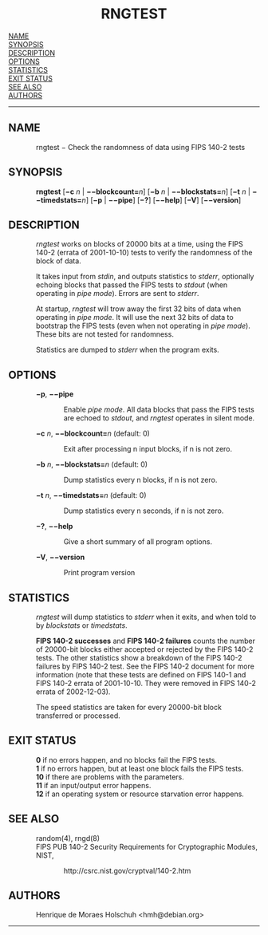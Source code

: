 <body>

<h1 align="center">RNGTEST</h1>

<a href="#NAME">NAME</a><br>
<a href="#SYNOPSIS">SYNOPSIS</a><br>
<a href="#DESCRIPTION">DESCRIPTION</a><br>
<a href="#OPTIONS">OPTIONS</a><br>
<a href="#STATISTICS">STATISTICS</a><br>
<a href="#EXIT STATUS">EXIT STATUS</a><br>
<a href="#SEE ALSO">SEE ALSO</a><br>
<a href="#AUTHORS">AUTHORS</a><br>

<hr>


<h2>NAME
<a name="NAME"></a>
</h2>


<p style="margin-left:11%; margin-top: 1em">rngtest &minus;
Check the randomness of data using FIPS 140-2 tests</p>

<h2>SYNOPSIS
<a name="SYNOPSIS"></a>
</h2>


<p style="margin-left:11%; margin-top: 1em"><b>rngtest</b>
[<b>&minus;c</b> <i>n</i> |
<b>&minus;&minus;blockcount=</b><i>n</i>] [<b>&minus;b</b>
<i>n</i> | <b>&minus;&minus;blockstats=</b><i>n</i>]
[<b>&minus;t</b> <i>n</i> |
<b>&minus;&minus;timedstats=</b><i>n</i>] [<b>&minus;p</b> |
<b>&minus;&minus;pipe</b>] [<b>&minus;?</b>]
[<b>&minus;&minus;help</b>] [<b>&minus;V</b>]
[<b>&minus;&minus;version</b>]</p>

<h2>DESCRIPTION
<a name="DESCRIPTION"></a>
</h2>


<p style="margin-left:11%; margin-top: 1em"><i>rngtest</i>
works on blocks of 20000 bits at a time, using the FIPS
140-2 (errata of 2001-10-10) tests to verify the randomness
of the block of data.</p>

<p style="margin-left:11%; margin-top: 1em">It takes input
from <i>stdin</i>, and outputs statistics to <i>stderr</i>,
optionally echoing blocks that passed the FIPS tests to
<i>stdout</i> (when operating in <i>pipe mode</i>). Errors
are sent to <i>stderr</i>.</p>

<p style="margin-left:11%; margin-top: 1em">At startup,
<i>rngtest</i> will trow away the first 32 bits of data when
operating in <i>pipe mode</i>. It will use the next 32 bits
of data to bootstrap the FIPS tests (even when not operating
in <i>pipe mode</i>). These bits are not tested for
randomness.</p>

<p style="margin-left:11%; margin-top: 1em">Statistics are
dumped to <i>stderr</i> when the program exits.</p>

<h2>OPTIONS
<a name="OPTIONS"></a>
</h2>



<p style="margin-left:11%; margin-top: 1em"><b>&minus;p</b>,
<b>&minus;&minus;pipe</b></p>

<p style="margin-left:22%;">Enable <i>pipe mode</i>. All
data blocks that pass the FIPS tests are echoed to
<i>stdout</i>, and <i>rngtest</i> operates in silent
mode.</p>

<p style="margin-left:11%;"><b>&minus;c</b> <i>n</i>,
<b>&minus;&minus;blockcount=</b><i>n</i> (default: 0)</p>

<p style="margin-left:22%;">Exit after processing n input
blocks, if n is not zero.</p>

<p style="margin-left:11%;"><b>&minus;b</b> <i>n</i>,
<b>&minus;&minus;blockstats=</b><i>n</i> (default: 0)</p>

<p style="margin-left:22%;">Dump statistics every n blocks,
if n is not zero.</p>

<p style="margin-left:11%;"><b>&minus;t</b> <i>n</i>,
<b>&minus;&minus;timedstats=</b><i>n</i> (default: 0)</p>

<p style="margin-left:22%;">Dump statistics every n
seconds, if n is not zero.</p>

<p style="margin-left:11%;"><b>&minus;?</b>,
<b>&minus;&minus;help</b></p>

<p style="margin-left:22%;">Give a short summary of all
program options.</p>

<p style="margin-left:11%;"><b>&minus;V</b>,
<b>&minus;&minus;version</b></p>

<p style="margin-left:22%;">Print program version</p>

<h2>STATISTICS
<a name="STATISTICS"></a>
</h2>


<p style="margin-left:11%; margin-top: 1em"><i>rngtest</i>
will dump statistics to <i>stderr</i> when it exits, and
when told to by <i>blockstats</i> or <i>timedstats</i>.</p>

<p style="margin-left:11%; margin-top: 1em"><b>FIPS 140-2
successes</b> and <b>FIPS 140-2 failures</b> counts the
number of 20000-bit blocks either accepted or rejected by
the FIPS 140-2 tests. The other statistics show a breakdown
of the FIPS 140-2 failures by FIPS 140-2 test. See the FIPS
140-2 document for more information (note that these tests
are defined on FIPS 140-1 and FIPS 140-2 errata of
2001-10-10. They were removed in FIPS 140-2 errata of
2002-12-03).</p>

<p style="margin-left:11%; margin-top: 1em">The speed
statistics are taken for every 20000-bit block transferred
or processed.</p>

<h2>EXIT STATUS
<a name="EXIT STATUS"></a>
</h2>


<p style="margin-left:11%; margin-top: 1em"><b>0</b> if no
errors happen, and no blocks fail the FIPS tests. <b><br>
1</b> if no errors happen, but at least one block fails the
FIPS tests. <b><br>
10</b> if there are problems with the parameters. <b><br>
11</b> if an input/output error happens. <b><br>
12</b> if an operating system or resource starvation error
happens.</p>

<h2>SEE ALSO
<a name="SEE ALSO"></a>
</h2>


<p style="margin-left:11%; margin-top: 1em">random(4),
rngd(8) <br>
FIPS PUB 140-2 Security Requirements for Cryptographic
Modules, NIST,</p>


<p style="margin-left:22%;">http://csrc.nist.gov/cryptval/140-2.htm</p>

<h2>AUTHORS
<a name="AUTHORS"></a>
</h2>


<p style="margin-left:11%; margin-top: 1em">Henrique de
Moraes Holschuh &lt;hmh@debian.org&gt;</p>
<hr>
</body>
</html>
